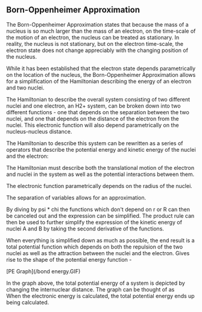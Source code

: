 
## Born-Oppenheimer Approximation

The Born-Oppenheimer Approximation states that because the mass of a nucleus is so much larger than the mass of an electron, on the time-scale of the motion of an electron, the nucleus can be treated as stationary. In reality, the nucleus is not stationary, but on the electron time-scale, the electron state does not change appreciably with the changing position of the nucleus. 

While it has been established that the electron state depends parametrically on the location of the nucleus, the Born-Oppenheimer Approximation allows for a simplification of the Hamiltonian describing the energy of an electron and two nuclei. 

The Hamiltonian to describe the overall system consisting of two different nuclei and one electron, an H2+ system, can be broken down into two different functions - one that depends on the separation between the two nuclei, and one that depends on the distance of the electron from the nuclei. This electronic function will also depend parametrically on the nucleus-nucleus distance. 

The Hamiltonian to describe this system can be rewritten as a series of operators that describe the potential energy and kinetic energy of the nuclei and the electron: 


The Hamiltonian must describe both the translational motion of the electron and nuclei in the system as well as the potential interactions between them. 

The electronic function parametrically depends on the radius of the nuclei. 

The separation of variables allows for an approximation. 

By diving by psi * chi the functions which don't depend on r or R can then be canceled out and the expression can be simplified. The product rule can then be used to further simplify the expression of the kinetic energy of nuclei A and B by taking the second derivative of the functions. 

When everything is simplified down as much as possible, the end result is a total potential function which depends on both the repulsion of the two nuclei as well as the attraction between the nuclei and the electron. Gives rise to the shape of the potential energy function - 

[PE Graph](/bond energy.GIF)

In the graph above, the total potential energy of a system is depicted by changing the internuclear distance. The graph can be thought of as  
When the electronic energy is calculated, the total potential energy ends up being calculated. 

